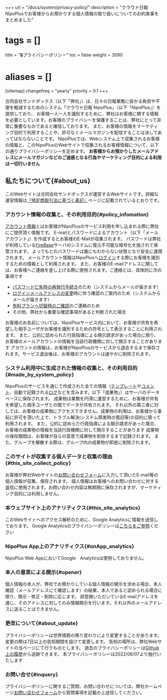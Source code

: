 +++
url = "/docs/system/privacy-policy/"
description = "クラウド日報NipoPlusでお客様からお預かりする個人情報の取り扱いについてのお約束事をまとめました"
# tags = []
title = "🔒プライバシーポリシー"
toc = false
weight = 3090
# aliases = []
[sitemap]
  changefreq = "yearly"
  priority = 0.1
+++

合同会社サンドボックス（以下「弊社」）は、日々の日報業務に掛かる負担や不便を軽減するためのシステム「クラウド日報 NipoPlus」（以下「NipoPlus」）を提供しており、
お客様一人一人を識別するために、弊社はお客様に関する情報を必要としています。お客様のプライバシーを保護することは、弊社にとって非常に重要なものであると確信しております。
また、お客様の情報をマーケティング目的で利用することや、許可なくメールマガジンを配信することは決してあってはならないことです。
NipoPlusでは、Webシステム上で収集されるお客様の情報と、このNipoPlusのWebサイトで収集されるお客様情報について、以下の通りプライバシーポリシーを定めます。
**お客様からお預かりしたメールアドレスにメールマガジンなどのご迷惑となる行為やマーケティング目的による利用は一切行いません**

## 私たちについて{#about_us}

このWebサイトは合同会社サンドボックスが運営するWebサイトです。詳細な運営情報は[「特定商取引法に基づく表記」](/docs/system/business-deal/)ページに記載されているとおりです。

### アカウント情報の収集と、その利用目的{#policy_infomation}

[アカウント情報](/docs/manual/account/)とはお客様がNipoPlusのサービス利用を申し込まれる際に弊社にご提供頂く情報です。
E-mailとパスワードによるアカウント（以下「メールアカウント」）を作成するとお客様のE-Mailが収集されます。
パスワードは弊社が利用している[FireBase](https://firebase.google.com/)サーバのシステムに復元不可能な暗号化を施されて保管されます。
よってもとのパスワードは誰にもわからない状態となり安全に運用されます。
メールアカウント情報はNipoPlusへ[ログイン](/docs/manual/account/signin/)する際にお客様を識別するための情報として利用されます。
また、お客様のE-mailアドレスに関しては、お客様へご連絡を差し上げる際に使用されます。ご連絡とは、具体的に次の事項です

- [パスワード亡失時の再発行手続き](/docs/manual/account/email/#password)のため（システムからメールが届きます）
- [ログインメールアドレスの変更](/docs/manual/account/email/)時に伴う確認のご案内のため（システムからメールが届きます）
- [有料プランへ切替時のご確認](/docs/price/fee/)のご連絡のため
- その他、弊社から重要な確認事項があると判断された場合

お客様のお名前については、NipoPlusサービス内において、お客様が共有を希望した相手ユーザがお客様を識別するための符号として表示することに利用されます。
また、公的に認められた行政指導による開示請求があった場合に限り、お客様のメールアカウントの情報を当該行政機関に対して開示することがあります
アカウントの情報は、お客様がNipoPlusのサービスから退会するまで保存されます。サービス退会後は、お客様のアカウントは速やかに削除されます。

### システム利用中に生成された情報の収集と、その利用目的{#made_by_system_policy}

NipoPlusのサービスを通じて作成された全ての情報（[テンプレート](/docs/manual/initial-setting/template/make/)や[コメント](/docs/manual/read-report/state/#comment)、自動で記録される[ログ](/docs/manual/utils/log/)などを含みます。以下「成果物」）はサーバのデータベースに保存されます。
成果物は業務を円滑に運営するために、お客様が共有を希望した相手ユーザとの間でデータが共有されます。
それ以外の第三者に対しては、お客様の成果物にアクセスできません。成果物の利用は、お客様から事前に許可を頂いた上で、トラブル解決(システム障害時の復旧等)の目的に限って利用されます。
また、公的に認めらた行政指導による開示請求があった場合、お客様の成果物の情報を当該行政機関に対して開示することがあります
成果物の保存期間は、お客様が自らの意思で成果物を削除するまで記録されます。
また、グループを解散する際は、グループ内の成果物が即座に削除されます。

### このサイトが収集する個人データと収集の理由{#this_site_collect_policy}

お客様が弊社Webサイトの[お問い合わせフォーム](/others/inquery/)に入力して頂いたE-mail等の個人情報が収集、保存されます。
個人情報はお客様へのお問い合わせに対する返信に使用されます。お問い合わせ内容は無期限に保存されますが、マーケティング目的には利用しません。

### 本ウェブサイト上のアナリティクス{#this_site_analytics}

このWebサイトへのアクセス解析のために、Google Analyticsに情報を送信しております。
Google Analyticsのプライバシーポリシーは[こちらをご参照](https://www.google.com/analytics/terms/jp.html)ください

### NipoPlus App上のアナリティクス{#onApp_analytics}

NipoPlus Web AppにおいてGoogle　Analyticsは使用しておりません。

### 本人の意思による開示{#opener}

個人情報の本人が、弊社でお預かりしている個人情報の開示を求める場合、本人確認（メールアドレスにて確認します）の結果、本人であると認められる場合に限り、開示・修正・削除に応じます。
誤登録いただいているE-mailアドレスを通じ、そのアドレスに対してのみ情報開示を行います。それ以外のメールアドレスに送ることはできません。

### 更改について{#about_update}

プライバシーポリシーは世界情勢の移り変わりにより変更することがあります。変更の際は7日以上の告知期間を設けて変更します。
告知の場所は、弊社Webサイトの当ページにて行うものとします。
過去のプライバシーポリシーは[Github上の履歴](https://github.com/sandbox-co-ltd/hugo_nipo_plus/commits/main/content/system/privacy-policy.md)から追跡できます。
本プライバシーポリシーは2022/06/07より施行いたします

### お問い合せ{#inquery}

プライバシーポリシーに関するご質問、お問い合わせについては、弊社ホームページ[お問い合わせフォーム](/others/inquery/)から質問事項を記載の上送信してください。
